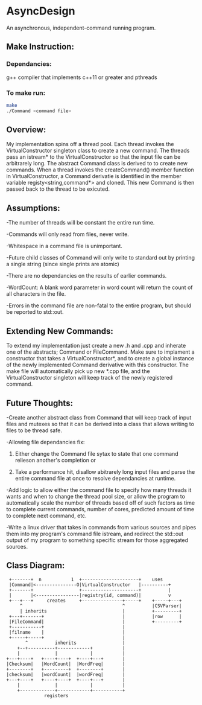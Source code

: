 # AsyncDesign
An asynchronous, independent-command running program.

## Make Instruction:

### Dependancies: 
g++ compiler that implements c++11 or greater and pthreads
### To make run:
```bash
make
./Command <command file>
```


## Overview:
My implementation spins off a thread pool. Each thread invokes the 
VirtualConstructor singleton class to create a new command. The threads pass an 
istream* to the VirtualConstructor so that the input file can be arbitrarely
long. The abstract Command class is derived to to create new commands. When a 
thread invokes the createCommand() member function in VirtualConstructor, a 
Command derivatie is identified in the member variable registy<string,command*>
and cloned. This new Command is then passed back to the thread to be exicuted.


## Assumptions:
-The number of threads will be constant the entire run time.

-Commands will only read from files, never write.

-Whitespace in a command file is unimportant.

-Future child classes of Command will only write to standard out by printing a single string (since single prints are atomic)

-There are no dependancies on the results of earlier commands.

-WordCount: A blank word parameter in word count will return the count of all characters in the file.

-Errors in the command file are non-fatal to the entire program, but should be reported to std::out.


## Extending New Commands:

To extend my implementation just create a new <class>.h and <class>.cpp and inherate one of the abstracts; Command or FileCommand. Make sure to implament a constructor that takes a VirtualConstructor*, and to create a global instance of the newly implemented Command derivative with this constructor. The make file will automatically pick up new *.cpp file, and the VirtualConstructor singleton
will keep track of the newly registered command.


## Future Thoughts:

-Create another abstract class from Command that will keep track of input files	and mutexes so that it can be derived into a class that allows writing to files to be thread safe.


-Allowing file dependancies fix:

1. Either change the Command file sytax to state that one command relieson another's completion or

2. Take a performance hit, disallow abitrarely long input files and parse the entire command file at once to resolve dependancies at runtime.


-Add logic to allow either the command file to specify how many threads it wants and when to change the thread pool size, or allow the program to automatically scale the number of threads based off of such factors as time to complete current commands, number of cores, predicted amount of time to complete next command, etc.


-Write a linux driver that takes in commands from various sources and pipes them into my program's command file istream, and redirect the std::out output of my program to something specific stream for those aggregated sources.


## Class Diagram: 

```
 +-------+  n           1  +---------------------+    uses
 |Command|<---------------O|VirtualConstructor   |----------+
 +-------+                 +---------------------+          |
 |       |<----------------|registry(id, command)|          v
 +---+---+     creates     +---------------+-----+    +-----+---+
     ^                                     ^          |CSVParser|
     | inherits                            |          +---------+
 +---+-------+                             |          |row      |
 |FileCommand|                             |          +---------+
 +-----------+                             |
 |filname    |                             |
 +-----+-----+                             |
       ^          inherits                 |
    +--+----------+------------+           |
    |             |            |           |
+---+----+   +----+----+  +----+---+       |
|Checksum|   |WordCount|  |WordFreq|       |
+--------+   +---------+  +--------+       |
|checksum|   |wordCount|  |wordFreq|       |
+---+----+   +----+----+  +----+---+       |
    |             |            |           |
    +-------------+------------+-----------+
              registers
```
